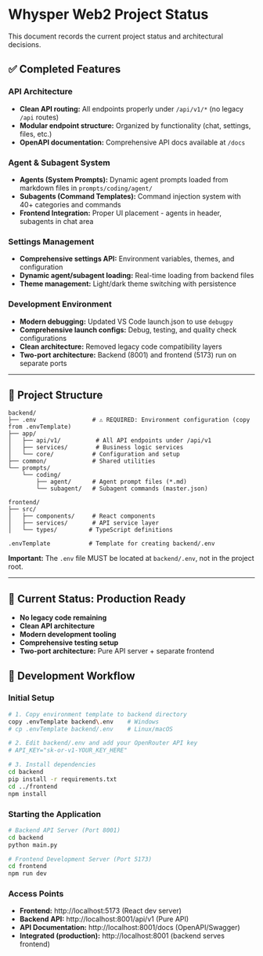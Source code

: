 # Whysper Web2 Project Status

This document records the current project status and architectural decisions.

## ✅ Completed Features

### **API Architecture**
- **Clean API routing:** All endpoints properly under `/api/v1/*` (no legacy `/api` routes)
- **Modular endpoint structure:** Organized by functionality (chat, settings, files, etc.)
- **OpenAPI documentation:** Comprehensive API docs available at `/docs`

### **Agent & Subagent System**
- **Agents (System Prompts):** Dynamic agent prompts loaded from markdown files in `prompts/coding/agent/`
- **Subagents (Command Templates):** Command injection system with 40+ categories and commands
- **Frontend Integration:** Proper UI placement - agents in header, subagents in chat area

### **Settings Management**
- **Comprehensive settings API:** Environment variables, themes, and configuration
- **Dynamic agent/subagent loading:** Real-time loading from backend files
- **Theme management:** Light/dark theme switching with persistence

### **Development Environment**
- **Modern debugging:** Updated VS Code launch.json to use `debugpy`
- **Comprehensive launch configs:** Debug, testing, and quality check configurations
- **Clean architecture:** Removed legacy code compatibility layers
- **Two-port architecture:** Backend (8001) and frontend (5173) run on separate ports

---

## 📁 Project Structure

```
backend/
├── .env                # ⚠️ REQUIRED: Environment configuration (copy from .envTemplate)
├── app/
│   ├── api/v1/          # All API endpoints under /api/v1
│   ├── services/        # Business logic services
│   └── core/           # Configuration and setup
├── common/             # Shared utilities
└── prompts/
    └── coding/
        ├── agent/      # Agent prompt files (*.md)
        └── subagent/   # Subagent commands (master.json)

frontend/
├── src/
│   ├── components/     # React components
│   ├── services/       # API service layer
│   └── types/         # TypeScript definitions

.envTemplate           # Template for creating backend/.env
```

**Important:** The `.env` file MUST be located at `backend/.env`, not in the project root.

---

## 🚀 Current Status: Production Ready

- **No legacy code remaining**
- **Clean API architecture**
- **Modern development tooling**
- **Comprehensive testing setup**
- **Two-port architecture:** Pure API server + separate frontend

## 🔧 Development Workflow

### **Initial Setup**
```bash
# 1. Copy environment template to backend directory
copy .envTemplate backend\.env    # Windows
# cp .envTemplate backend/.env    # Linux/macOS

# 2. Edit backend/.env and add your OpenRouter API key
# API_KEY="sk-or-v1-YOUR_KEY_HERE"

# 3. Install dependencies
cd backend
pip install -r requirements.txt
cd ../frontend
npm install
```

### **Starting the Application**
```bash
# Backend API Server (Port 8001)
cd backend
python main.py

# Frontend Development Server (Port 5173)
cd frontend
npm run dev
```

### **Access Points**
- **Frontend:** http://localhost:5173 (React dev server)
- **Backend API:** http://localhost:8001/api/v1 (Pure API)
- **API Documentation:** http://localhost:8001/docs (OpenAPI/Swagger)
- **Integrated (production):** http://localhost:8001 (backend serves frontend)

